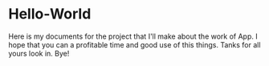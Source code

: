 # Hello-World
Here is my documents for the project that I'll make about the work of App. I hope that you can a profitable time and good use of this things. Tanks for all yours look in. Bye!
